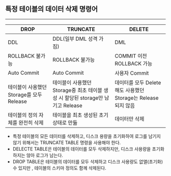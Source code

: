 ## 특정 테이블의 데이터 삭제 명령어 
---

|DROP               |TRUNCATE             |DELETE               |
|-------------------|---------------------|---------------------|
|DDL                |DDL(일부 DML 성격 가짐)| DML                |
|ROLLBACK 불가능    |ROLLBACK 불가능       |COMMIT 이전 ROLLBACK 가능 |
|Auto Commit       |Auto Commit           |사용자 Commit         |
|테이블이 사용했던 Storage를 모두 Release|테이블이 사용했던 Storage중 최초 테이블 생성 시 할당된 storage만 남기고 Release|데이터를 모두 Delete해도 사용했던 Storage는 Release되지 않음|
|테이블의 정의 자체를 완전히 삭제|테이블을 최초 생성된 초기상태로 만듦|데이터만 삭제|

- 특정 테이블의 모든 데이터를 삭제하고, 디스크 용량을 초기화하여 로그를 남기지 않기 위해서는 TRUNCATE TABLE 명령을 사용해야 한다. 
- DELECTE TABLE은 테이블의 데이터를 모두 삭제하지만, 디스크 사용량을 초기화하지는 않아 로그가 남는다. 
- DROP TABLE은 테이블의 데이터를 모두 삭제하고 디스크 사용량도 없앨(초기화) 수 있지만 , 테이블의 스키마 정의도 함께 삭제된다.